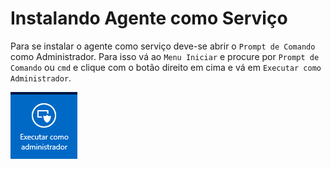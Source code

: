 # Instalando Agente como Serviço

Para se instalar o agente como serviço deve-se abrir o `Prompt de Comando` como Administrador. Para isso vá ao `Menu Iniciar` e procure por `Prompt de Comando` ou `cmd` e clique com o botão direito em cima e vá em `Executar como Administrador`.

![Executar como administrador](../images/zabbix4.png)